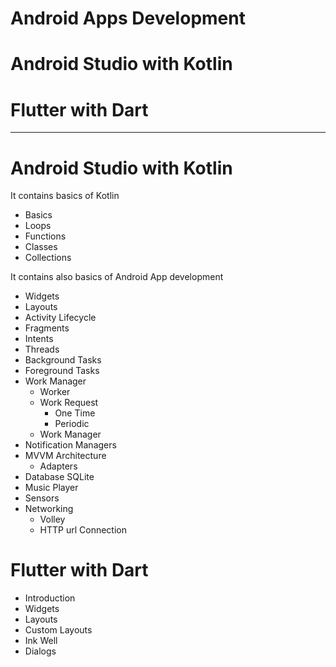 # Android Apps Development

# Android Studio with Kotlin
# Flutter with Dart

---
# Android Studio with Kotlin
It contains basics of Kotlin
- Basics
- Loops
- Functions
- Classes
- Collections

It contains also basics of Android App development
- Widgets
- Layouts
- Activity Lifecycle
- Fragments
- Intents
- Threads
- Background Tasks
- Foreground Tasks
- Work Manager
    - Worker
    - Work Request
        - One Time
        - Periodic
    - Work Manager
- Notification Managers
- MVVM Architecture
    - Adapters
- Database SQLite
- Music Player
- Sensors
- Networking
    - Volley
    - HTTP url Connection

# Flutter with Dart

- Introduction
- Widgets
- Layouts
- Custom Layouts
- Ink Well
- Dialogs